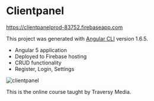 # Clientpanel

https://clientpanelprod-83752.firebaseapp.com

This project was generated with [Angular CLI](https://github.com/angular/angular-cli) version 1.6.5.

* Angular 5 application 
* Deployed to Firebase hosting
* CRUD functionality
* Register, Login, Settings

![clientpanel](https://user-images.githubusercontent.com/29807797/36344130-e016b496-13e3-11e8-9b44-b1161e09234e.JPG)

This is the online course taught by Traversy Media.
